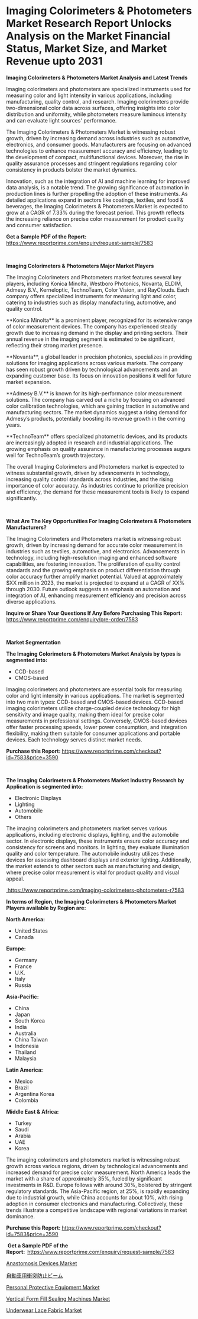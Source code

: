 <p><h1>Imaging Colorimeters & Photometers Market Research Report Unlocks Analysis on the Market Financial Status, Market Size, and Market Revenue upto 2031</h1></p><p><strong>Imaging Colorimeters & Photometers Market Analysis and Latest Trends</strong></p>
<p><p>Imaging colorimeters and photometers are specialized instruments used for measuring color and light intensity in various applications, including manufacturing, quality control, and research. Imaging colorimeters provide two-dimensional color data across surfaces, offering insights into color distribution and uniformity, while photometers measure luminous intensity and can evaluate light sources' performance. </p><p>The Imaging Colorimeters & Photometers Market is witnessing robust growth, driven by increasing demand across industries such as automotive, electronics, and consumer goods. Manufacturers are focusing on advanced technologies to enhance measurement accuracy and efficiency, leading to the development of compact, multifunctional devices. Moreover, the rise in quality assurance processes and stringent regulations regarding color consistency in products bolster the market dynamics.</p><p>Innovation, such as the integration of AI and machine learning for improved data analysis, is a notable trend. The growing significance of automation in production lines is further propelling the adoption of these instruments. As detailed applications expand in sectors like coatings, textiles, and food & beverages, the Imaging Colorimeters & Photometers Market is expected to grow at a CAGR of 7.33% during the forecast period. This growth reflects the increasing reliance on precise color measurement for product quality and consumer satisfaction.</p></p>
<p><strong>Get a Sample PDF of the Report:&nbsp;</strong> <a href="https://www.reportprime.com/enquiry/request-sample/7583">https://www.reportprime.com/enquiry/request-sample/7583</a></p>
<p>&nbsp;</p>
<p><strong>Imaging Colorimeters & Photometers Major Market Players</strong></p>
<p><p>The Imaging Colorimeters and Photometers market features several key players, including Konica Minolta, Westboro Photonics, Novanta, ELDIM, Admesy B.V., Kerneloptic, TechnoTeam, Color Vision, and RayClouds. Each company offers specialized instruments for measuring light and color, catering to industries such as display manufacturing, automotive, and quality control.</p><p>**Konica Minolta** is a prominent player, recognized for its extensive range of color measurement devices. The company has experienced steady growth due to increasing demand in the display and printing sectors. Their annual revenue in the imaging segment is estimated to be significant, reflecting their strong market presence.</p><p>**Novanta**, a global leader in precision photonics, specializes in providing solutions for imaging applications across various markets. The company has seen robust growth driven by technological advancements and an expanding customer base. Its focus on innovation positions it well for future market expansion.</p><p>**Admesy B.V.** is known for its high-performance color measurement solutions. The company has carved out a niche by focusing on advanced color calibration technologies, which are gaining traction in automotive and manufacturing sectors. The market dynamics suggest a rising demand for Admesy’s products, potentially boosting its revenue growth in the coming years.</p><p>**TechnoTeam** offers specialized photometric devices, and its products are increasingly adopted in research and industrial applications. The growing emphasis on quality assurance in manufacturing processes augurs well for TechnoTeam’s growth trajectory.</p><p>The overall Imaging Colorimeters and Photometers market is expected to witness substantial growth, driven by advancements in technology, increasing quality control standards across industries, and the rising importance of color accuracy. As industries continue to prioritize precision and efficiency, the demand for these measurement tools is likely to expand significantly.</p></p>
<p>&nbsp;</p>
<p><strong>What Are The Key Opportunities For Imaging Colorimeters & Photometers Manufacturers?</strong></p>
<p><p>The Imaging Colorimeters and Photometers market is witnessing robust growth, driven by increasing demand for accurate color measurement in industries such as textiles, automotive, and electronics. Advancements in technology, including high-resolution imaging and enhanced software capabilities, are fostering innovation. The proliferation of quality control standards and the growing emphasis on product differentiation through color accuracy further amplify market potential. Valued at approximately $XX million in 2023, the market is projected to expand at a CAGR of XX% through 2030. Future outlook suggests an emphasis on automation and integration of AI, enhancing measurement efficiency and precision across diverse applications.</p></p>
<p><strong>Inquire or Share Your Questions If Any Before Purchasing This Report:</strong> <a href="https://www.reportprime.com/enquiry/pre-order/7583">https://www.reportprime.com/enquiry/pre-order/7583</a></p>
<p>&nbsp;</p>
<p><strong>Market Segmentation</strong></p>
<p><strong>The Imaging Colorimeters & Photometers Market Analysis by types is segmented into:</strong></p>
<p><ul><li>CCD-based</li><li>CMOS-based</li></ul></p>
<p><p>Imaging colorimeters and photometers are essential tools for measuring color and light intensity in various applications. The market is segmented into two main types: CCD-based and CMOS-based devices. CCD-based imaging colorimeters utilize charge-coupled device technology for high sensitivity and image quality, making them ideal for precise color measurements in professional settings. Conversely, CMOS-based devices offer faster processing speeds, lower power consumption, and integration flexibility, making them suitable for consumer applications and portable devices. Each technology serves distinct market needs.</p></p>
<p><strong>Purchase this Report:&nbsp;</strong><a href="https://www.reportprime.com/checkout?id=7583&price=3590">https://www.reportprime.com/checkout?id=7583&price=3590</a></p>
<p>&nbsp;</p>
<p><strong>The Imaging Colorimeters & Photometers Market Industry Research by Application is segmented into:</strong></p>
<p><ul><li>Electronic Displays</li><li>Lighting</li><li>Automobile</li><li>Others</li></ul></p>
<p><p>The imaging colorimeters and photometers market serves various applications, including electronic displays, lighting, and the automobile sector. In electronic displays, these instruments ensure color accuracy and consistency for screens and monitors. In lighting, they evaluate illumination quality and color temperature. The automobile industry utilizes these devices for assessing dashboard displays and exterior lighting. Additionally, the market extends to other sectors such as manufacturing and design, where precise color measurement is vital for product quality and visual appeal.</p></p>
<p><a href="https://www.reportprime.com/imaging-colorimeters-photometers-r7583">&nbsp;https://www.reportprime.com/imaging-colorimeters-photometers-r7583</a></p>
<p><strong>In terms of Region, the Imaging Colorimeters & Photometers Market Players available by Region are:</strong></p>
<p>
    <p> <strong> North America: </strong>
        <ul>
            <li>United States</li>
            <li>Canada</li>
        </ul>
        </p> 
    <p> <strong> Europe: </strong>
        <ul>
            <li>Germany</li>
            <li>France</li>
            <li>U.K.</li>
            <li>Italy</li>
            <li>Russia</li>
        </ul>
        </p> 
    <p> <strong> Asia-Pacific: </strong>
        <ul>
            <li>China</li>
            <li>Japan</li>
            <li>South Korea</li>
            <li>India</li>
            <li>Australia</li>
            <li>China Taiwan</li>
            <li>Indonesia</li>
            <li>Thailand</li>
            <li>Malaysia</li>
        </ul>
        </p> 
    <p> <strong> Latin America: </strong>
        <ul>
            <li>Mexico</li>
            <li>Brazil</li>
            <li>Argentina Korea</li>
            <li>Colombia</li>
        </ul>
        </p> 
    <p> <strong> Middle East & Africa: </strong>
        <ul>
            <li>Turkey</li>
            <li>Saudi</li>
            <li>Arabia</li>
            <li>UAE</li>
            <li>Korea</li>
        </ul>
    </p>
    </p>
<p><p>The imaging colorimeters and photometers market is witnessing robust growth across various regions, driven by technological advancements and increased demand for precise color measurement. North America leads the market with a share of approximately 35%, fueled by significant investments in R&D. Europe follows with around 30%, bolstered by stringent regulatory standards. The Asia-Pacific region, at 25%, is rapidly expanding due to industrial growth, while China accounts for about 10%, with rising adoption in consumer electronics and manufacturing. Collectively, these trends illustrate a competitive landscape with regional variations in market dominance.</p></p>
<p><strong>Purchase this Report: </strong><a href="https://www.reportprime.com/checkout?id=7583&price=3590">https://www.reportprime.com/checkout?id=7583&price=3590</a></p>
<p>&nbsp;<strong>Get a Sample PDF of the Report:&nbsp;&nbsp;</strong><a href="https://www.reportprime.com/enquiry/request-sample/7583">https://www.reportprime.com/enquiry/request-sample/7583</a></p>
<p><strong></strong></p>
<p><p><a href="https://medium.com/@anthony.gray09986/what-is-anastomosis-devices-market-f03696ed8653">Anastomosis Devices Market</a></p><p><a href="https://medium.com/@bulahhamill83/%E8%87%AA%E5%8B%95%E8%BB%8A%E8%A1%9D%E7%AA%81%E9%98%B2%E6%AD%A2%E3%83%93%E3%83%BC%E3%83%A0%E5%B8%82%E5%A0%B4%E3%81%AE%E6%9C%AA%E6%9D%A5-%E3%82%B0%E3%83%AD%E3%83%BC%E3%83%90%E3%83%AB%E5%B8%82%E5%A0%B4%E4%BA%88%E6%B8%AC%E3%81%A8%E5%B8%82%E5%A0%B4%E5%8B%95%E5%90%91-2024%E5%B9%B4-2031%E5%B9%B4-abe73bc46f51?postPublishedType=initial">自動車用衝突防止ビーム</a></p><p><a href="https://medium.com/@anthony.gray09986/the-personal-protective-equipment-market-decisions-are-mostly-driven-by-resource-optimization-and-5728ff3cb5c3">Personal Protective Equipment Market</a></p><p><a href="https://github.com/aiko92han/Market-Research-Report-List-1/blob/main/vertical-form-fill-sealing-machines-market.md">Vertical Form Fill Sealing Machines Market</a></p><p><a href="https://issuu.com/reportprime-2/docs/underwear-lace-fabric-market-size-2_33ea95c113c911">Underwear Lace Fabric Market</a></p></p>